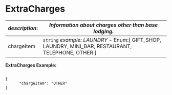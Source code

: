
# ExtraCharges

| *description*: | *Information about charges other than base lodging.*|
|----|----|
| chargeItem |   ``` string ```   *example: LAUNDRY* -  Enum:[ GIFT_SHOP, LAUNDRY, MINI_BAR, RESTAURANT, TELEPHONE, OTHER ]|


**ExtraCharges Example:**

```{r}

{
      "chargeItem": "OTHER"
}
```  






